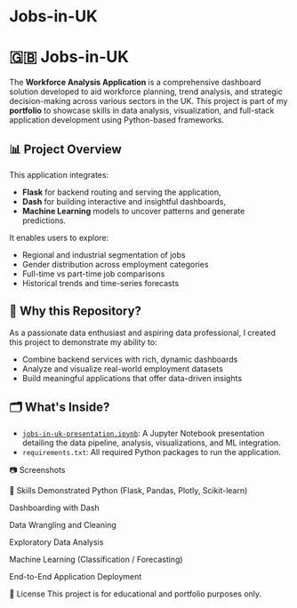 # Jobs-in-UK

# 🇬🇧 Jobs-in-UK

The **Workforce Analysis Application** is a comprehensive dashboard solution developed to aid workforce planning, trend analysis, and strategic decision-making across various sectors in the UK. This project is part of my **portfolio** to showcase skills in data analysis, visualization, and full-stack application development using Python-based frameworks.

## 📊 Project Overview

This application integrates:
- **Flask** for backend routing and serving the application,
- **Dash** for building interactive and insightful dashboards,
- **Machine Learning** models to uncover patterns and generate predictions.

It enables users to explore:
- Regional and industrial segmentation of jobs
- Gender distribution across employment categories
- Full-time vs part-time job comparisons
- Historical trends and time-series forecasts

## 🎯 Why this Repository?

As a passionate data enthusiast and aspiring data professional, I created this project to demonstrate my ability to:
- Combine backend services with rich, dynamic dashboards
- Analyze and visualize real-world employment datasets
- Build meaningful applications that offer data-driven insights

## 🗂️ What's Inside?

- [`jobs-in-uk-presentation.ipynb`](https://github.com/Sathya404/Jobs-in-UK/blob/main/jobs-in-uk-presentation.ipynb): A Jupyter Notebook presentation detailing the data pipeline, analysis, visualizations, and ML integration.
- `requirements.txt`: All required Python packages to run the application.

📷 Screenshots


🧠 Skills Demonstrated
Python (Flask, Pandas, Plotly, Scikit-learn)

Dashboarding with Dash

Data Wrangling and Cleaning

Exploratory Data Analysis

Machine Learning (Classification / Forecasting)

End-to-End Application Deployment

📄 License
This project is for educational and portfolio purposes only.

